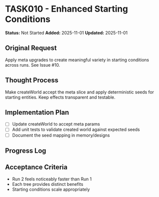# TASK010 - Enhanced Starting Conditions

**Status:** Not Started
**Added:** 2025-11-01
**Updated:** 2025-11-01

## Original Request
Apply meta upgrades to create meaningful variety in starting conditions across runs. See Issue #10.

## Thought Process
Make createWorld accept the meta slice and apply deterministic seeds for starting entities. Keep effects transparent and testable.

## Implementation Plan
- [ ] Update createWorld to accept meta params
- [ ] Add unit tests to validate created world against expected seeds
- [ ] Document the seed mapping in memory/designs

## Progress Log


## Acceptance Criteria
- Run 2 feels noticeably faster than Run 1
- Each tree provides distinct benefits
- Starting conditions scale appropriately

